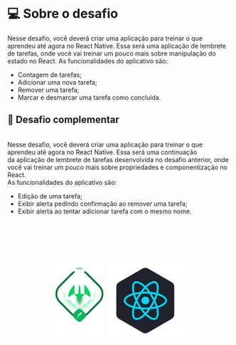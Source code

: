 # 💻 Sobre o desafio
Nesse desafio, você deverá criar uma aplicação para treinar o que aprendeu até agora no React Native.
Essa será uma aplicação de lembrete de tarefas, onde você vai treinar um pouco mais sobre manipulação do estado no React.
As funcionalidades do aplicativo são:

- Contagem de tarefas;
- Adicionar uma nova tarefa;
- Remover uma tarefa;
- Marcar e desmarcar uma tarefa como concluída.

## 🚀 Desafio complementar
<br/>
Nesse desafio, você deverá criar uma aplicação para treinar o que aprendeu até agora no React Native.
Essa será uma continuação da aplicação de lembrete de tarefas desenvolvida no desafio anterior, onde você vai treinar um pouco mais sobre propriedades e componentização no React.
<br/>
As funcionalidades do aplicativo são:

- Edição de uma tarefa;
- Exibir alerta pedindo confirmação ao remover uma tarefa;
- Exibir alerta ao tentar adicionar tarefa com o mesmo nome.
<br/>
<br/>
<br/>
<h1 align="center">
     <img alt="Ignite" height="175" title="ignite" src=".github/ignite.png" />
    <img alt="React Native" height=175 title="React Native" src=".github/react-native.png" />
</h1>
